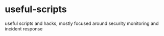 # useful-scripts
useful scripts and hacks, mostly focused around security monitoring and incident response
